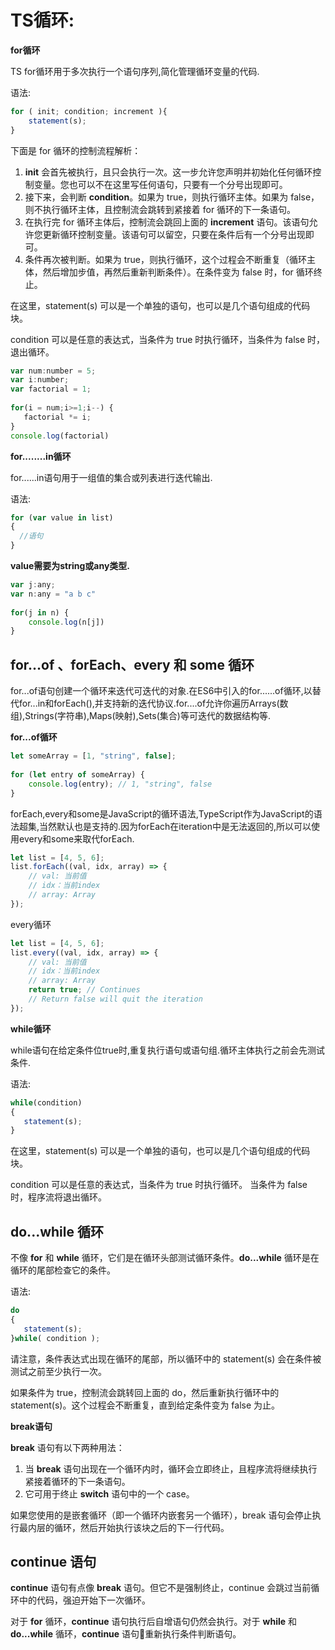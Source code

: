 # TS循环:

**for循环**

TS for循环用于多次执行一个语句序列,简化管理循环变量的代码.

语法:

```js
for ( init; condition; increment ){
    statement(s);
}
```

下面是 for 循环的控制流程解析：

1. **init** 会首先被执行，且只会执行一次。这一步允许您声明并初始化任何循环控制变量。您也可以不在这里写任何语句，只要有一个分号出现即可。
2. 接下来，会判断 **condition**。如果为 true，则执行循环主体。如果为 false，则不执行循环主体，且控制流会跳转到紧接着 for 循环的下一条语句。
3. 在执行完 for 循环主体后，控制流会跳回上面的 **increment** 语句。该语句允许您更新循环控制变量。该语句可以留空，只要在条件后有一个分号出现即可。
4. 条件再次被判断。如果为 true，则执行循环，这个过程会不断重复（循环主体，然后增加步值，再然后重新判断条件）。在条件变为 false 时，for 循环终止。

在这里，statement(s) 可以是一个单独的语句，也可以是几个语句组成的代码块。

condition 可以是任意的表达式，当条件为 true 时执行循环，当条件为 false 时，退出循环。

```js
var num:number = 5; 
var i:number; 
var factorial = 1; 
 
for(i = num;i>=1;i--) {
   factorial *= i;
}
console.log(factorial)
```

**for........in循环**

for......in语句用于一组值的集合或列表进行迭代输出.

语法:

```js
for (var value in list)
{
  //语句
}
```

**value需要为string或any类型.**

```js
var j:any; 
var n:any = "a b c" 
 
for(j in n) {
    console.log(n[j])  
}
```

## for…of 、forEach、every 和 some 循环

for...of语句创建一个循环来迭代可迭代的对象.在ES6中引入的for......of循环,以替代for...in和forEach(),并支持新的迭代协议.for....of允许你遍历Arrays(数组),Strings(字符串),Maps(映射),Sets(集合)等可迭代的数据结构等.

**for...of循环**

```js
let someArray = [1, "string", false];
 
for (let entry of someArray) {
    console.log(entry); // 1, "string", false
}
```

forEach,every和some是JavaScript的循环语法,TypeScript作为JavaScript的语法超集,当然默认也是支持的.因为forEach在iteration中是无法返回的,所以可以使用every和some来取代forEach.

```js
let list = [4, 5, 6];
list.forEach((val, idx, array) => {
    // val: 当前值
    // idx：当前index
    // array: Array
});
```

every循环

```js
let list = [4, 5, 6];
list.every((val, idx, array) => {
    // val: 当前值
    // idx：当前index
    // array: Array
    return true; // Continues
    // Return false will quit the iteration
});
```

**while循环**

while语句在给定条件位true时,重复执行语句或语句组.循环主体执行之前会先测试条件.

语法:

```ts
while(condition)
{
   statement(s);
}
```

在这里，statement(s) 可以是一个单独的语句，也可以是几个语句组成的代码块。

condition 可以是任意的表达式，当条件为 true 时执行循环。 当条件为 false 时，程序流将退出循环。

## do...while 循环

不像 **for** 和 **while** 循环，它们是在循环头部测试循环条件。**do...while** 循环是在循环的尾部检查它的条件。 

语法:

```js
do
{
   statement(s);
}while( condition );
```

请注意，条件表达式出现在循环的尾部，所以循环中的 statement(s) 会在条件被测试之前至少执行一次。

如果条件为 true，控制流会跳转回上面的 do，然后重新执行循环中的 statement(s)。这个过程会不断重复，直到给定条件变为 false 为止。

**break语句**

**break** 语句有以下两种用法：

1. 当 **break** 语句出现在一个循环内时，循环会立即终止，且程序流将继续执行紧接着循环的下一条语句。
2. 它可用于终止 **switch** 语句中的一个 case。

如果您使用的是嵌套循环（即一个循环内嵌套另一个循环），break 语句会停止执行最内层的循环，然后开始执行该块之后的下一行代码。

## continue 语句

**continue** 语句有点像 **break** 语句。但它不是强制终止，continue 会跳过当前循环中的代码，强迫开始下一次循环。

对于 **for** 循环，**continue** 语句执行后自增语句仍然会执行。对于 **while** 和 **do...while** 循环，**continue** 语句重新执行条件判断语句。